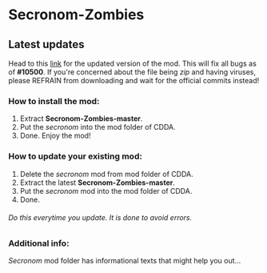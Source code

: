 # Secronom-Zombies

## Latest updates
Head to this [link](https://github.com/Axema/Secronom-Zombies/issues/12) for the updated version of the mod. This will fix all bugs as of **#10500**.
If you're concerned about the file being *zip* and having viruses, please REFRAIN from downloading and wait for the official commits instead!

### How to install the mod:
1. Extract **Secronom-Zombies-master**.
2. Put the _secronom_ into the mod folder of CDDA.
3. Done. Enjoy the mod!

### How to update your existing mod:
1. Delete the _secronom_ mod from mod folder of CDDA.
2. Extract the latest **Secronom-Zombies-master**.
3. Put the _secronom_ mod into the mod folder of CDDA.
4. Done.

###### Do this everytime you update. It is done to avoid errors.

### Additional info:
_Secronom_ mod folder has informational texts that might help you out...
